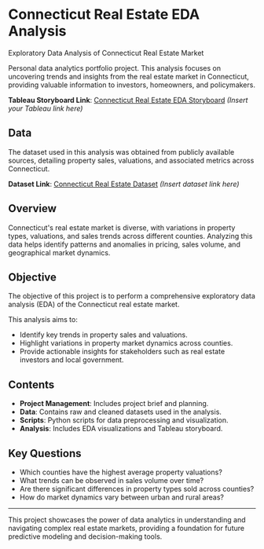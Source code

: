 # Connecticut Real Estate EDA Analysis  
Exploratory Data Analysis of Connecticut Real Estate Market  

Personal data analytics portfolio project. This analysis focuses on uncovering trends and insights from the real estate market in Connecticut, providing valuable information to investors, homeowners, and policymakers.  

**Tableau Storyboard Link**: [Connecticut Real Estate EDA Storyboard](#) *(Insert your Tableau link here)*  

## Data  
The dataset used in this analysis was obtained from publicly available sources, detailing property sales, valuations, and associated metrics across Connecticut.  

**Dataset Link**: [Connecticut Real Estate Dataset](#) *(Insert dataset link here)*  

## Overview  
Connecticut's real estate market is diverse, with variations in property types, valuations, and sales trends across different counties. Analyzing this data helps identify patterns and anomalies in pricing, sales volume, and geographical market dynamics.  

## Objective  
The objective of this project is to perform a comprehensive exploratory data analysis (EDA) of the Connecticut real estate market.  

This analysis aims to:  
- Identify key trends in property sales and valuations.  
- Highlight variations in property market dynamics across counties.  
- Provide actionable insights for stakeholders such as real estate investors and local government.  

## Contents  
- **Project Management**: Includes project brief and planning.  
- **Data**: Contains raw and cleaned datasets used in the analysis.  
- **Scripts**: Python scripts for data preprocessing and visualization.  
- **Analysis**: Includes EDA visualizations and Tableau storyboard.  

## Key Questions  
- Which counties have the highest average property valuations?  
- What trends can be observed in sales volume over time?  
- Are there significant differences in property types sold across counties?  
- How do market dynamics vary between urban and rural areas?  

---  
This project showcases the power of data analytics in understanding and navigating complex real estate markets, providing a foundation for future predictive modeling and decision-making tools.

